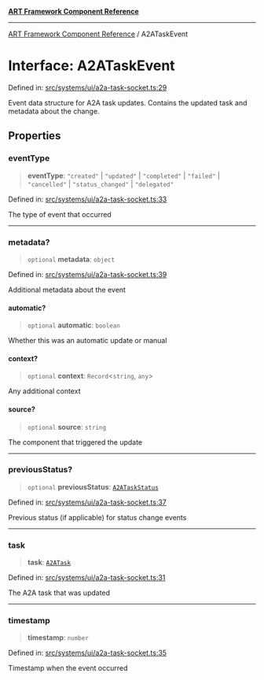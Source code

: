 [**ART Framework Component Reference**](../README.md)

***

[ART Framework Component Reference](../README.md) / A2ATaskEvent

# Interface: A2ATaskEvent

Defined in: [src/systems/ui/a2a-task-socket.ts:29](https://github.com/hashangit/ART/blob/389c66e54bc50d9dde33052d28a5a19571a13dbf/src/systems/ui/a2a-task-socket.ts#L29)

Event data structure for A2A task updates.
Contains the updated task and metadata about the change.

## Properties

### eventType

> **eventType**: `"created"` \| `"updated"` \| `"completed"` \| `"failed"` \| `"cancelled"` \| `"status_changed"` \| `"delegated"`

Defined in: [src/systems/ui/a2a-task-socket.ts:33](https://github.com/hashangit/ART/blob/389c66e54bc50d9dde33052d28a5a19571a13dbf/src/systems/ui/a2a-task-socket.ts#L33)

The type of event that occurred

***

### metadata?

> `optional` **metadata**: `object`

Defined in: [src/systems/ui/a2a-task-socket.ts:39](https://github.com/hashangit/ART/blob/389c66e54bc50d9dde33052d28a5a19571a13dbf/src/systems/ui/a2a-task-socket.ts#L39)

Additional metadata about the event

#### automatic?

> `optional` **automatic**: `boolean`

Whether this was an automatic update or manual

#### context?

> `optional` **context**: `Record`\<`string`, `any`\>

Any additional context

#### source?

> `optional` **source**: `string`

The component that triggered the update

***

### previousStatus?

> `optional` **previousStatus**: [`A2ATaskStatus`](../enumerations/A2ATaskStatus.md)

Defined in: [src/systems/ui/a2a-task-socket.ts:37](https://github.com/hashangit/ART/blob/389c66e54bc50d9dde33052d28a5a19571a13dbf/src/systems/ui/a2a-task-socket.ts#L37)

Previous status (if applicable) for status change events

***

### task

> **task**: [`A2ATask`](A2ATask.md)

Defined in: [src/systems/ui/a2a-task-socket.ts:31](https://github.com/hashangit/ART/blob/389c66e54bc50d9dde33052d28a5a19571a13dbf/src/systems/ui/a2a-task-socket.ts#L31)

The A2A task that was updated

***

### timestamp

> **timestamp**: `number`

Defined in: [src/systems/ui/a2a-task-socket.ts:35](https://github.com/hashangit/ART/blob/389c66e54bc50d9dde33052d28a5a19571a13dbf/src/systems/ui/a2a-task-socket.ts#L35)

Timestamp when the event occurred
